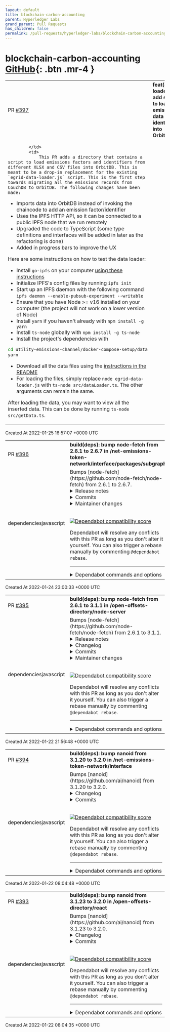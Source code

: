 ```yaml
---
layout: default
title: blockchain-carbon-accounting
parent: Hyperledger Labs
grand_parent: Pull Requests
has_children: false
permalink: /pull-requests/hyperledger-labs/blockchain-carbon-accounting
---
```


# blockchain-carbon-accounting <span class="fs-3 right-align">[GitHub](https://github.com/hyperledger-labs/blockchain-carbon-accounting){: .btn .mr-4 }</span>


<div>
    <table>
        <tr>
            <td>
                PR <a href="https://github.com/hyperledger-labs/blockchain-carbon-accounting/pull/397" class=".btn">#397</a>
            </td>
            <td>
                <b>
                    feat(data loader): add script to load emissions data and identifiers into OrbitDB
                </b>
            </td>
        </tr>
        <tr>
            <td>
                
            </td>
            <td>
                This PR adds a directory that contains a script to load emissions factors and identifiers from different XLSX and CSV files into OrbitDB. This is meant to be a drop-in replacement for the existing `egrid-data-loader.js` script. This is the first step towards migrating all the emissions records from CouchDB to OrbitDB. The following changes have been made:
- Imports data into OrbitDB instead of invoking the chaincode to add an emission factor/identifier
- Uses the IPFS HTTP API, so it can be connected to a public IPFS node that we run remotely
- Upgraded the code to TypeScript (some type definitions and interfaces will be added in later as the refactoring is done)
- Added in progress bars to improve the UX

Here are some instructions on how to test the data loader:
- Install `go-ipfs` on your computer [using these instructions](https://github.com/ipfs/go-ipfs#install-prebuilt-binaries)
- Initialize IPFS's config files by running `ipfs init`
- Start up an IPFS daemon with the following command
`ipfs daemon --enable-pubsub-experiment --writable`
- Ensure that you have Node >= v16 installed on your computer (the project will not work on a lower version of Node)
- Install `yarn` if you haven't already with `npm install -g yarn`
- Install `ts-node` globally with `npm install -g ts-node`
- Install the project's dependencies with
```sh
cd utility-emissions-channel/docker-compose-setup/data
yarn
```
- Download all the data files using the [instructions in the README](https://github.com/hyperledger-labs/blockchain-carbon-accounting/tree/main/utility-emissions-channel#seeding-the-fabric-database)
- For loading the files, simply replace `node egrid-data-loader.js` with `ts-node src/dataLoader.ts`. The other arguments can remain the same.

After loading the data, you may want to view all the inserted data. This can be done by running `ts-node src/getData.ts`.
            </td>
        </tr>
    </table>
    <div class="right-align">
        Created At 2022-01-25 16:57:07 +0000 UTC
    </div>
</div>

<div>
    <table>
        <tr>
            <td>
                PR <a href="https://github.com/hyperledger-labs/blockchain-carbon-accounting/pull/396" class=".btn">#396</a>
            </td>
            <td>
                <b>
                    build(deps): bump node-fetch from 2.6.1 to 2.6.7 in /net-emissions-token-network/interface/packages/subgraph
                </b>
            </td>
        </tr>
        <tr>
            <td>
                <span class="chip">dependencies</span><span class="chip">javascript</span>
            </td>
            <td>
                Bumps [node-fetch](https://github.com/node-fetch/node-fetch) from 2.6.1 to 2.6.7.
<details>
<summary>Release notes</summary>
<p><em>Sourced from <a href="https://github.com/node-fetch/node-fetch/releases">node-fetch's releases</a>.</em></p>
<blockquote>
<h2>v2.6.7</h2>
<h1>Security patch release</h1>
<p>Recommended to upgrade, to not leak sensitive cookie and authentication header information to 3th party host while a redirect occurred</p>
<h2>What's Changed</h2>
<ul>
<li>fix: don't forward secure headers to 3th party by <a href="https://github.com/jimmywarting"><code>@​jimmywarting</code></a> in <a href="https://github-redirect.dependabot.com/node-fetch/node-fetch/pull/1453">node-fetch/node-fetch#1453</a></li>
</ul>
<p><strong>Full Changelog</strong>: <a href="https://github.com/node-fetch/node-fetch/compare/v2.6.6...v2.6.7">https://github.com/node-fetch/node-fetch/compare/v2.6.6...v2.6.7</a></p>
<h2>v2.6.6</h2>
<h2>What's Changed</h2>
<ul>
<li>fix(URL): prefer built in URL version when available and fallback to whatwg by <a href="https://github.com/jimmywarting"><code>@​jimmywarting</code></a> in <a href="https://github-redirect.dependabot.com/node-fetch/node-fetch/pull/1352">node-fetch/node-fetch#1352</a></li>
</ul>
<p><strong>Full Changelog</strong>: <a href="https://github.com/node-fetch/node-fetch/compare/v2.6.5...v2.6.6">https://github.com/node-fetch/node-fetch/compare/v2.6.5...v2.6.6</a></p>
<h2>v2.6.2</h2>
<p>fixed main path in package.json</p>
</blockquote>
</details>
<details>
<summary>Commits</summary>
<ul>
<li><a href="https://github.com/node-fetch/node-fetch/commit/1ef4b560a17e644a02a3bfdea7631ffeee578b35"><code>1ef4b56</code></a> backport of <a href="https://github-redirect.dependabot.com/node-fetch/node-fetch/issues/1449">#1449</a> (<a href="https://github-redirect.dependabot.com/node-fetch/node-fetch/issues/1453">#1453</a>)</li>
<li><a href="https://github.com/node-fetch/node-fetch/commit/8fe5c4ea66b9b8187600e6d5ec9b1b6781f44009"><code>8fe5c4e</code></a> 2.x: Specify encoding as an optional peer dependency in package.json (<a href="https://github-redirect.dependabot.com/node-fetch/node-fetch/issues/1310">#1310</a>)</li>
<li><a href="https://github.com/node-fetch/node-fetch/commit/f56b0c66d3dd2ef185436de1f2fd40f66bfea8f4"><code>f56b0c6</code></a> fix(URL): prefer built in URL version when available and fallback to whatwg (...</li>
<li><a href="https://github.com/node-fetch/node-fetch/commit/b5417aea6a3275932283a200214522e6ab53f1ea"><code>b5417ae</code></a> fix: import whatwg-url in a way compatible with ESM Node (<a href="https://github-redirect.dependabot.com/node-fetch/node-fetch/issues/1303">#1303</a>)</li>
<li><a href="https://github.com/node-fetch/node-fetch/commit/18193c5922c64046b922e18faf41821290535f06"><code>18193c5</code></a> fix v2.6.3 that did not sending query params (<a href="https://github-redirect.dependabot.com/node-fetch/node-fetch/issues/1301">#1301</a>)</li>
<li><a href="https://github.com/node-fetch/node-fetch/commit/ace7536c955556be742d9910566738630cc3c2a6"><code>ace7536</code></a> fix: properly encode url with unicode characters (<a href="https://github-redirect.dependabot.com/node-fetch/node-fetch/issues/1291">#1291</a>)</li>
<li><a href="https://github.com/node-fetch/node-fetch/commit/152214ca2f6e2a5a17d71e4638114625d3be30c6"><code>152214c</code></a> Fix(package.json): Corrected main file path in package.json (<a href="https://github-redirect.dependabot.com/node-fetch/node-fetch/issues/1274">#1274</a>)</li>
<li>See full diff in <a href="https://github.com/node-fetch/node-fetch/compare/v2.6.1...v2.6.7">compare view</a></li>
</ul>
</details>
<details>
<summary>Maintainer changes</summary>
<p>This version was pushed to npm by <a href="https://www.npmjs.com/~endless">endless</a>, a new releaser for node-fetch since your current version.</p>
</details>
<br />


[![Dependabot compatibility score](https://dependabot-badges.githubapp.com/badges/compatibility_score?dependency-name=node-fetch&package-manager=npm_and_yarn&previous-version=2.6.1&new-version=2.6.7)](https://docs.github.com/en/github/managing-security-vulnerabilities/about-dependabot-security-updates#about-compatibility-scores)

Dependabot will resolve any conflicts with this PR as long as you don't alter it yourself. You can also trigger a rebase manually by commenting `@dependabot rebase`.

[//]: # (dependabot-automerge-start)
[//]: # (dependabot-automerge-end)

---

<details>
<summary>Dependabot commands and options</summary>
<br />

You can trigger Dependabot actions by commenting on this PR:
- `@dependabot rebase` will rebase this PR
- `@dependabot recreate` will recreate this PR, overwriting any edits that have been made to it
- `@dependabot merge` will merge this PR after your CI passes on it
- `@dependabot squash and merge` will squash and merge this PR after your CI passes on it
- `@dependabot cancel merge` will cancel a previously requested merge and block automerging
- `@dependabot reopen` will reopen this PR if it is closed
- `@dependabot close` will close this PR and stop Dependabot recreating it. You can achieve the same result by closing it manually
- `@dependabot ignore this major version` will close this PR and stop Dependabot creating any more for this major version (unless you reopen the PR or upgrade to it yourself)
- `@dependabot ignore this minor version` will close this PR and stop Dependabot creating any more for this minor version (unless you reopen the PR or upgrade to it yourself)
- `@dependabot ignore this dependency` will close this PR and stop Dependabot creating any more for this dependency (unless you reopen the PR or upgrade to it yourself)
- `@dependabot use these labels` will set the current labels as the default for future PRs for this repo and language
- `@dependabot use these reviewers` will set the current reviewers as the default for future PRs for this repo and language
- `@dependabot use these assignees` will set the current assignees as the default for future PRs for this repo and language
- `@dependabot use this milestone` will set the current milestone as the default for future PRs for this repo and language

You can disable automated security fix PRs for this repo from the [Security Alerts page](https://github.com/hyperledger-labs/blockchain-carbon-accounting/network/alerts).

</details>
            </td>
        </tr>
    </table>
    <div class="right-align">
        Created At 2022-01-24 23:00:33 +0000 UTC
    </div>
</div>

<div>
    <table>
        <tr>
            <td>
                PR <a href="https://github.com/hyperledger-labs/blockchain-carbon-accounting/pull/395" class=".btn">#395</a>
            </td>
            <td>
                <b>
                    build(deps): bump node-fetch from 2.6.1 to 3.1.1 in /open-offsets-directory/node-server
                </b>
            </td>
        </tr>
        <tr>
            <td>
                <span class="chip">dependencies</span><span class="chip">javascript</span>
            </td>
            <td>
                Bumps [node-fetch](https://github.com/node-fetch/node-fetch) from 2.6.1 to 3.1.1.
<details>
<summary>Release notes</summary>
<p><em>Sourced from <a href="https://github.com/node-fetch/node-fetch/releases">node-fetch's releases</a>.</em></p>
<blockquote>
<h2>v3.1.1</h2>
<h2>Security patch release</h2>
<p>Recommended to upgrade, to not leak sensitive cookie and authentication header information to 3th party host while a redirect occurred</p>
<h2>What's Changed</h2>
<ul>
<li>core: update fetch-blob by <a href="https://github.com/jimmywarting"><code>@​jimmywarting</code></a> in <a href="https://github-redirect.dependabot.com/node-fetch/node-fetch/pull/1371">node-fetch/node-fetch#1371</a></li>
<li>docs: Fix typo around sending a file by <a href="https://github.com/jimmywarting"><code>@​jimmywarting</code></a> in <a href="https://github-redirect.dependabot.com/node-fetch/node-fetch/pull/1381">node-fetch/node-fetch#1381</a></li>
<li>core: (http.request): Cast URL to string before sending it to NodeJS core by <a href="https://github.com/jimmywarting"><code>@​jimmywarting</code></a> in <a href="https://github-redirect.dependabot.com/node-fetch/node-fetch/pull/1378">node-fetch/node-fetch#1378</a></li>
<li>core: handle errors from the request body stream by <a href="https://github.com/mdmitry01"><code>@​mdmitry01</code></a> in <a href="https://github-redirect.dependabot.com/node-fetch/node-fetch/pull/1392">node-fetch/node-fetch#1392</a></li>
<li>core: Better handle wrong redirect header in a response by <a href="https://github.com/tasinet"><code>@​tasinet</code></a> in <a href="https://github-redirect.dependabot.com/node-fetch/node-fetch/pull/1387">node-fetch/node-fetch#1387</a></li>
<li>core: Don't use buffer to make a blob by <a href="https://github.com/jimmywarting"><code>@​jimmywarting</code></a> in <a href="https://github-redirect.dependabot.com/node-fetch/node-fetch/pull/1402">node-fetch/node-fetch#1402</a></li>
<li>docs: update readme for TS <code>@​types/node-fetch</code> by <a href="https://github.com/adamellsworth"><code>@​adamellsworth</code></a> in <a href="https://github-redirect.dependabot.com/node-fetch/node-fetch/pull/1405">node-fetch/node-fetch#1405</a></li>
<li>core: Fix logical operator priority to disallow GET/HEAD with non-empty body by <a href="https://github.com/maxshirshin"><code>@​maxshirshin</code></a> in <a href="https://github-redirect.dependabot.com/node-fetch/node-fetch/pull/1369">node-fetch/node-fetch#1369</a></li>
<li>core: Don't use global buffer by <a href="https://github.com/jimmywarting"><code>@​jimmywarting</code></a> in <a href="https://github-redirect.dependabot.com/node-fetch/node-fetch/pull/1422">node-fetch/node-fetch#1422</a></li>
<li>ci: fix main branch by <a href="https://github.com/dnalborczyk"><code>@​dnalborczyk</code></a> in <a href="https://github-redirect.dependabot.com/node-fetch/node-fetch/pull/1429">node-fetch/node-fetch#1429</a></li>
<li>core: use more node: protocol imports by <a href="https://github.com/dnalborczyk"><code>@​dnalborczyk</code></a> in <a href="https://github-redirect.dependabot.com/node-fetch/node-fetch/pull/1428">node-fetch/node-fetch#1428</a></li>
<li>core: Warn when using data by <a href="https://github.com/jimmywarting"><code>@​jimmywarting</code></a> in <a href="https://github-redirect.dependabot.com/node-fetch/node-fetch/pull/1421">node-fetch/node-fetch#1421</a></li>
<li>docs: Create SECURITY.md by <a href="https://github.com/JamieSlome"><code>@​JamieSlome</code></a> in <a href="https://github-redirect.dependabot.com/node-fetch/node-fetch/pull/1445">node-fetch/node-fetch#1445</a></li>
<li>core: don't forward secure headers to 3th party by <a href="https://github.com/jimmywarting"><code>@​jimmywarting</code></a> in <a href="https://github-redirect.dependabot.com/node-fetch/node-fetch/pull/1449">node-fetch/node-fetch#1449</a></li>
</ul>
<h2>New Contributors</h2>
<ul>
<li><a href="https://github.com/mdmitry01"><code>@​mdmitry01</code></a> made their first contribution in <a href="https://github-redirect.dependabot.com/node-fetch/node-fetch/pull/1392">node-fetch/node-fetch#1392</a></li>
<li><a href="https://github.com/tasinet"><code>@​tasinet</code></a> made their first contribution in <a href="https://github-redirect.dependabot.com/node-fetch/node-fetch/pull/1387">node-fetch/node-fetch#1387</a></li>
<li><a href="https://github.com/adamellsworth"><code>@​adamellsworth</code></a> made their first contribution in <a href="https://github-redirect.dependabot.com/node-fetch/node-fetch/pull/1405">node-fetch/node-fetch#1405</a></li>
<li><a href="https://github.com/maxshirshin"><code>@​maxshirshin</code></a> made their first contribution in <a href="https://github-redirect.dependabot.com/node-fetch/node-fetch/pull/1369">node-fetch/node-fetch#1369</a></li>
<li><a href="https://github.com/JamieSlome"><code>@​JamieSlome</code></a> made their first contribution in <a href="https://github-redirect.dependabot.com/node-fetch/node-fetch/pull/1445">node-fetch/node-fetch#1445</a></li>
</ul>
<p><strong>Full Changelog</strong>: <a href="https://github.com/node-fetch/node-fetch/compare/v3.1.0...v3.1.1">https://github.com/node-fetch/node-fetch/compare/v3.1.0...v3.1.1</a></p>
<h2>v3.1.0</h2>
<h2>What's Changed</h2>
<ul>
<li>fix(Body): Discourage form-data and buffer() by <a href="https://github.com/jimmywarting"><code>@​jimmywarting</code></a> in <a href="https://github-redirect.dependabot.com/node-fetch/node-fetch/pull/1212">node-fetch/node-fetch#1212</a></li>
<li>fix: Pass url string to http.request by <a href="https://github.com/serverwentdown"><code>@​serverwentdown</code></a> in <a href="https://github-redirect.dependabot.com/node-fetch/node-fetch/pull/1268">node-fetch/node-fetch#1268</a></li>
<li>Fix octocat image link by <a href="https://github.com/lakuapik"><code>@​lakuapik</code></a> in <a href="https://github-redirect.dependabot.com/node-fetch/node-fetch/pull/1281">node-fetch/node-fetch#1281</a></li>
<li>fix(Body.body): Normalize <code>Body.body</code> into a <code>node:stream</code> by <a href="https://github.com/jimmywarting"><code>@​jimmywarting</code></a> in <a href="https://github-redirect.dependabot.com/node-fetch/node-fetch/pull/924">node-fetch/node-fetch#924</a></li>
<li>docs(Headers): Add default Host request header to README.md file by <a href="https://github.com/robertoaceves"><code>@​robertoaceves</code></a> in <a href="https://github-redirect.dependabot.com/node-fetch/node-fetch/pull/1316">node-fetch/node-fetch#1316</a></li>
<li>Update CHANGELOG.md by <a href="https://github.com/jimmywarting"><code>@​jimmywarting</code></a> in <a href="https://github-redirect.dependabot.com/node-fetch/node-fetch/pull/1292">node-fetch/node-fetch#1292</a></li>
<li>Add highWaterMark to cloned properties by <a href="https://github.com/davesidious"><code>@​davesidious</code></a> in <a href="https://github-redirect.dependabot.com/node-fetch/node-fetch/pull/1162">node-fetch/node-fetch#1162</a></li>
<li>Update README.md to fix HTTPResponseError by <a href="https://github.com/thedanfernandez"><code>@​thedanfernandez</code></a> in <a href="https://github-redirect.dependabot.com/node-fetch/node-fetch/pull/1135">node-fetch/node-fetch#1135</a></li>
<li>docs: switch <code>url</code> to <code>URL</code> by <a href="https://github.com/dhritzkiv"><code>@​dhritzkiv</code></a> in <a href="https://github-redirect.dependabot.com/node-fetch/node-fetch/pull/1318">node-fetch/node-fetch#1318</a></li>
<li>fix(types): declare buffer() deprecated by <a href="https://github.com/dnalborczyk"><code>@​dnalborczyk</code></a> in <a href="https://github-redirect.dependabot.com/node-fetch/node-fetch/pull/1345">node-fetch/node-fetch#1345</a></li>
<li>chore: fix lint by <a href="https://github.com/dnalborczyk"><code>@​dnalborczyk</code></a> in <a href="https://github-redirect.dependabot.com/node-fetch/node-fetch/pull/1348">node-fetch/node-fetch#1348</a></li>
<li>refactor: use node: prefix for imports by <a href="https://github.com/dnalborczyk"><code>@​dnalborczyk</code></a> in <a href="https://github-redirect.dependabot.com/node-fetch/node-fetch/pull/1346">node-fetch/node-fetch#1346</a></li>
<li>Bump data-uri-to-buffer from 3.0.1 to 4.0.0 by <a href="https://github.com/dependabot"><code>@​dependabot</code></a> in <a href="https://github-redirect.dependabot.com/node-fetch/node-fetch/pull/1319">node-fetch/node-fetch#1319</a></li>
<li>Bump mocha from 8.4.0 to 9.1.3 by <a href="https://github.com/dependabot"><code>@​dependabot</code></a> in <a href="https://github-redirect.dependabot.com/node-fetch/node-fetch/pull/1339">node-fetch/node-fetch#1339</a></li>
<li>Referrer and Referrer Policy by <a href="https://github.com/tekwiz"><code>@​tekwiz</code></a> in <a href="https://github-redirect.dependabot.com/node-fetch/node-fetch/pull/1057">node-fetch/node-fetch#1057</a></li>
<li>Add typing for Response.redirect(url, status) by <a href="https://github.com/c-w"><code>@​c-w</code></a> in <a href="https://github-redirect.dependabot.com/node-fetch/node-fetch/pull/1169">node-fetch/node-fetch#1169</a></li>
<li>chore: Correct stuff in README.md by <a href="https://github.com/Jiralite"><code>@​Jiralite</code></a> in <a href="https://github-redirect.dependabot.com/node-fetch/node-fetch/pull/1361">node-fetch/node-fetch#1361</a></li>
<li>docs: Improve clarity of &quot;Loading and configuring&quot; by <a href="https://github.com/serverwentdown"><code>@​serverwentdown</code></a> in <a href="https://github-redirect.dependabot.com/node-fetch/node-fetch/pull/1323">node-fetch/node-fetch#1323</a></li>
<li>feat(Body): Added support for <code>BodyMixin.formData()</code> and constructing bodies with FormData by <a href="https://github.com/jimmywarting"><code>@​jimmywarting</code></a> in <a href="https://github-redirect.dependabot.com/node-fetch/node-fetch/pull/1314">node-fetch/node-fetch#1314</a></li>
</ul>
<!-- raw HTML omitted -->
</blockquote>
<p>... (truncated)</p>
</details>
<details>
<summary>Changelog</summary>
<p><em>Sourced from <a href="https://github.com/node-fetch/node-fetch/blob/main/docs/CHANGELOG.md">node-fetch's changelog</a>.</em></p>
<blockquote>
<h1>Changelog</h1>
<p>All notable changes will be recorded here.</p>
<p>The format is based on <a href="https://keepachangelog.com/en/1.0.0/">Keep a Changelog</a>,
and this project adheres to <a href="https://semver.org/spec/v2.0.0.html">Semantic Versioning</a>.</p>
<h2>What's Changed</h2>
<ul>
<li>core: update fetch-blob by <a href="https://github.com/jimmywarting"><code>@​jimmywarting</code></a> in <a href="https://github-redirect.dependabot.com/node-fetch/node-fetch/pull/1371">node-fetch/node-fetch#1371</a></li>
<li>docs: Fix typo around sending a file by <a href="https://github.com/jimmywarting"><code>@​jimmywarting</code></a> in <a href="https://github-redirect.dependabot.com/node-fetch/node-fetch/pull/1381">node-fetch/node-fetch#1381</a></li>
<li>core: (http.request): Cast URL to string before sending it to NodeJS core by <a href="https://github.com/jimmywarting"><code>@​jimmywarting</code></a> in <a href="https://github-redirect.dependabot.com/node-fetch/node-fetch/pull/1378">node-fetch/node-fetch#1378</a></li>
<li>core: handle errors from the request body stream by <a href="https://github.com/mdmitry01"><code>@​mdmitry01</code></a> in <a href="https://github-redirect.dependabot.com/node-fetch/node-fetch/pull/1392">node-fetch/node-fetch#1392</a></li>
<li>core: Better handle wrong redirect header in a response by <a href="https://github.com/tasinet"><code>@​tasinet</code></a> in <a href="https://github-redirect.dependabot.com/node-fetch/node-fetch/pull/1387">node-fetch/node-fetch#1387</a></li>
<li>core: Don't use buffer to make a blob by <a href="https://github.com/jimmywarting"><code>@​jimmywarting</code></a> in <a href="https://github-redirect.dependabot.com/node-fetch/node-fetch/pull/1402">node-fetch/node-fetch#1402</a></li>
<li>docs: update readme for TS <code>@​types/node-fetch</code> by <a href="https://github.com/adamellsworth"><code>@​adamellsworth</code></a> in <a href="https://github-redirect.dependabot.com/node-fetch/node-fetch/pull/1405">node-fetch/node-fetch#1405</a></li>
<li>core: Fix logical operator priority to disallow GET/HEAD with non-empty body by <a href="https://github.com/maxshirshin"><code>@​maxshirshin</code></a> in <a href="https://github-redirect.dependabot.com/node-fetch/node-fetch/pull/1369">node-fetch/node-fetch#1369</a></li>
<li>core: Don't use global buffer by <a href="https://github.com/jimmywarting"><code>@​jimmywarting</code></a> in <a href="https://github-redirect.dependabot.com/node-fetch/node-fetch/pull/1422">node-fetch/node-fetch#1422</a></li>
<li>ci: fix main branch by <a href="https://github.com/dnalborczyk"><code>@​dnalborczyk</code></a> in <a href="https://github-redirect.dependabot.com/node-fetch/node-fetch/pull/1429">node-fetch/node-fetch#1429</a></li>
<li>core: use more node: protocol imports by <a href="https://github.com/dnalborczyk"><code>@​dnalborczyk</code></a> in <a href="https://github-redirect.dependabot.com/node-fetch/node-fetch/pull/1428">node-fetch/node-fetch#1428</a></li>
<li>core: Warn when using data by <a href="https://github.com/jimmywarting"><code>@​jimmywarting</code></a> in <a href="https://github-redirect.dependabot.com/node-fetch/node-fetch/pull/1421">node-fetch/node-fetch#1421</a></li>
<li>docs: Create SECURITY.md by <a href="https://github.com/JamieSlome"><code>@​JamieSlome</code></a> in <a href="https://github-redirect.dependabot.com/node-fetch/node-fetch/pull/1445">node-fetch/node-fetch#1445</a></li>
<li>core: don't forward secure headers to 3th party by <a href="https://github.com/jimmywarting"><code>@​jimmywarting</code></a> in <a href="https://github-redirect.dependabot.com/node-fetch/node-fetch/pull/1449">node-fetch/node-fetch#1449</a></li>
</ul>
<h2>New Contributors</h2>
<ul>
<li><a href="https://github.com/mdmitry01"><code>@​mdmitry01</code></a> made their first contribution in <a href="https://github-redirect.dependabot.com/node-fetch/node-fetch/pull/1392">node-fetch/node-fetch#1392</a></li>
<li><a href="https://github.com/tasinet"><code>@​tasinet</code></a> made their first contribution in <a href="https://github-redirect.dependabot.com/node-fetch/node-fetch/pull/1387">node-fetch/node-fetch#1387</a></li>
<li><a href="https://github.com/adamellsworth"><code>@​adamellsworth</code></a> made their first contribution in <a href="https://github-redirect.dependabot.com/node-fetch/node-fetch/pull/1405">node-fetch/node-fetch#1405</a></li>
<li><a href="https://github.com/maxshirshin"><code>@​maxshirshin</code></a> made their first contribution in <a href="https://github-redirect.dependabot.com/node-fetch/node-fetch/pull/1369">node-fetch/node-fetch#1369</a></li>
<li><a href="https://github.com/JamieSlome"><code>@​JamieSlome</code></a> made their first contribution in <a href="https://github-redirect.dependabot.com/node-fetch/node-fetch/pull/1445">node-fetch/node-fetch#1445</a></li>
</ul>
<p><strong>Full Changelog</strong>: <a href="https://github.com/node-fetch/node-fetch/compare/v3.1.0...v3.1.2">https://github.com/node-fetch/node-fetch/compare/v3.1.0...v3.1.2</a></p>
<h2>3.1.0</h2>
<h2>What's Changed</h2>
<ul>
<li>fix(Body): Discourage form-data and buffer() by <a href="https://github.com/jimmywarting"><code>@​jimmywarting</code></a> in <a href="https://github-redirect.dependabot.com/node-fetch/node-fetch/pull/1212">node-fetch/node-fetch#1212</a></li>
<li>fix: Pass url string to http.request by <a href="https://github.com/serverwentdown"><code>@​serverwentdown</code></a> in <a href="https://github-redirect.dependabot.com/node-fetch/node-fetch/pull/1268">node-fetch/node-fetch#1268</a></li>
<li>Fix octocat image link by <a href="https://github.com/lakuapik"><code>@​lakuapik</code></a> in <a href="https://github-redirect.dependabot.com/node-fetch/node-fetch/pull/1281">node-fetch/node-fetch#1281</a></li>
<li>fix(Body.body): Normalize <code>Body.body</code> into a <code>node:stream</code> by <a href="https://github.com/jimmywarting"><code>@​jimmywarting</code></a> in <a href="https://github-redirect.dependabot.com/node-fetch/node-fetch/pull/924">node-fetch/node-fetch#924</a></li>
<li>docs(Headers): Add default Host request header to README.md file by <a href="https://github.com/robertoaceves"><code>@​robertoaceves</code></a> in <a href="https://github-redirect.dependabot.com/node-fetch/node-fetch/pull/1316">node-fetch/node-fetch#1316</a></li>
<li>Update CHANGELOG.md by <a href="https://github.com/jimmywarting"><code>@​jimmywarting</code></a> in <a href="https://github-redirect.dependabot.com/node-fetch/node-fetch/pull/1292">node-fetch/node-fetch#1292</a></li>
<li>Add highWaterMark to cloned properties by <a href="https://github.com/davesidious"><code>@​davesidious</code></a> in <a href="https://github-redirect.dependabot.com/node-fetch/node-fetch/pull/1162">node-fetch/node-fetch#1162</a></li>
<li>Update README.md to fix HTTPResponseError by <a href="https://github.com/thedanfernandez"><code>@​thedanfernandez</code></a> in <a href="https://github-redirect.dependabot.com/node-fetch/node-fetch/pull/1135">node-fetch/node-fetch#1135</a></li>
<li>docs: switch <code>url</code> to <code>URL</code> by <a href="https://github.com/dhritzkiv"><code>@​dhritzkiv</code></a> in <a href="https://github-redirect.dependabot.com/node-fetch/node-fetch/pull/1318">node-fetch/node-fetch#1318</a></li>
<li>fix(types): declare buffer() deprecated by <a href="https://github.com/dnalborczyk"><code>@​dnalborczyk</code></a> in <a href="https://github-redirect.dependabot.com/node-fetch/node-fetch/pull/1345">node-fetch/node-fetch#1345</a></li>
<li>chore: fix lint by <a href="https://github.com/dnalborczyk"><code>@​dnalborczyk</code></a> in <a href="https://github-redirect.dependabot.com/node-fetch/node-fetch/pull/1348">node-fetch/node-fetch#1348</a></li>
<li>refactor: use node: prefix for imports by <a href="https://github.com/dnalborczyk"><code>@​dnalborczyk</code></a> in <a href="https://github-redirect.dependabot.com/node-fetch/node-fetch/pull/1346">node-fetch/node-fetch#1346</a></li>
<li>Bump data-uri-to-buffer from 3.0.1 to 4.0.0 by <a href="https://github.com/dependabot"><code>@​dependabot</code></a> in <a href="https://github-redirect.dependabot.com/node-fetch/node-fetch/pull/1319">node-fetch/node-fetch#1319</a></li>
<li>Bump mocha from 8.4.0 to 9.1.3 by <a href="https://github.com/dependabot"><code>@​dependabot</code></a> in <a href="https://github-redirect.dependabot.com/node-fetch/node-fetch/pull/1339">node-fetch/node-fetch#1339</a></li>
<li>Referrer and Referrer Policy by <a href="https://github.com/tekwiz"><code>@​tekwiz</code></a> in <a href="https://github-redirect.dependabot.com/node-fetch/node-fetch/pull/1057">node-fetch/node-fetch#1057</a></li>
<li>Add typing for Response.redirect(url, status) by <a href="https://github.com/c-w"><code>@​c-w</code></a> in <a href="https://github-redirect.dependabot.com/node-fetch/node-fetch/pull/1169">node-fetch/node-fetch#1169</a></li>
</ul>
<!-- raw HTML omitted -->
</blockquote>
<p>... (truncated)</p>
</details>
<details>
<summary>Commits</summary>
<ul>
<li><a href="https://github.com/node-fetch/node-fetch/commit/36e47e8a6406185921e4985dcbeff140d73eaa10"><code>36e47e8</code></a> 3.1.1 release (<a href="https://github-redirect.dependabot.com/node-fetch/node-fetch/issues/1451">#1451</a>)</li>
<li><a href="https://github.com/node-fetch/node-fetch/commit/5304f3f7f7778f1011b622bedcb0e4d3c04dba31"><code>5304f3f</code></a> Don't change relative location header on manual redirect (<a href="https://github-redirect.dependabot.com/node-fetch/node-fetch/issues/1105">#1105</a>)</li>
<li><a href="https://github.com/node-fetch/node-fetch/commit/f5d3cf5e2579cb8f4c76c291871e69696aef8f80"><code>f5d3cf5</code></a> fix(Headers): don't forward secure headers to 3th party (<a href="https://github-redirect.dependabot.com/node-fetch/node-fetch/issues/1449">#1449</a>)</li>
<li><a href="https://github.com/node-fetch/node-fetch/commit/f2c3d563755d4d357df987fe871607e296463cef"><code>f2c3d56</code></a> Create SECURITY.md (<a href="https://github-redirect.dependabot.com/node-fetch/node-fetch/issues/1445">#1445</a>)</li>
<li><a href="https://github.com/node-fetch/node-fetch/commit/4ae35388b078bddda238277142bf091898ce6fda"><code>4ae3538</code></a> core: Warn when using data (<a href="https://github-redirect.dependabot.com/node-fetch/node-fetch/issues/1421">#1421</a>)</li>
<li><a href="https://github.com/node-fetch/node-fetch/commit/41f53b9065a00bc73d24215d42aacdcd284b199c"><code>41f53b9</code></a> fix: use more node: protocol imports (<a href="https://github-redirect.dependabot.com/node-fetch/node-fetch/issues/1428">#1428</a>)</li>
<li><a href="https://github.com/node-fetch/node-fetch/commit/f674875f98c4ef2970a9acf02324f520b1b77967"><code>f674875</code></a> ci: fix main branch (<a href="https://github-redirect.dependabot.com/node-fetch/node-fetch/issues/1429">#1429</a>)</li>
<li><a href="https://github.com/node-fetch/node-fetch/commit/1493d046bc0944886277b0b82dfdf78a7b9f7799"><code>1493d04</code></a> core: Don't use global buffer (<a href="https://github-redirect.dependabot.com/node-fetch/node-fetch/issues/1422">#1422</a>)</li>
<li><a href="https://github.com/node-fetch/node-fetch/commit/eb33090b81442bc6af9f714a5158160856a1e2f2"><code>eb33090</code></a> Chore: Fix logical operator priority (regression) to disallow GET/HEAD with n...</li>
<li><a href="https://github.com/node-fetch/node-fetch/commit/7ba5bc9e0aff386ae0e00792d1ea2e2f7a4fd7d6"><code>7ba5bc9</code></a> update readme for TS <code>@​type/node-fetch</code> (<a href="https://github-redirect.dependabot.com/node-fetch/node-fetch/issues/1405">#1405</a>)</li>
<li>Additional commits viewable in <a href="https://github.com/node-fetch/node-fetch/compare/v2.6.1...v3.1.1">compare view</a></li>
</ul>
</details>
<details>
<summary>Maintainer changes</summary>
<p>This version was pushed to npm by <a href="https://www.npmjs.com/~endless">endless</a>, a new releaser for node-fetch since your current version.</p>
</details>
<br />


[![Dependabot compatibility score](https://dependabot-badges.githubapp.com/badges/compatibility_score?dependency-name=node-fetch&package-manager=npm_and_yarn&previous-version=2.6.1&new-version=3.1.1)](https://docs.github.com/en/github/managing-security-vulnerabilities/about-dependabot-security-updates#about-compatibility-scores)

Dependabot will resolve any conflicts with this PR as long as you don't alter it yourself. You can also trigger a rebase manually by commenting `@dependabot rebase`.

[//]: # (dependabot-automerge-start)
[//]: # (dependabot-automerge-end)

---

<details>
<summary>Dependabot commands and options</summary>
<br />

You can trigger Dependabot actions by commenting on this PR:
- `@dependabot rebase` will rebase this PR
- `@dependabot recreate` will recreate this PR, overwriting any edits that have been made to it
- `@dependabot merge` will merge this PR after your CI passes on it
- `@dependabot squash and merge` will squash and merge this PR after your CI passes on it
- `@dependabot cancel merge` will cancel a previously requested merge and block automerging
- `@dependabot reopen` will reopen this PR if it is closed
- `@dependabot close` will close this PR and stop Dependabot recreating it. You can achieve the same result by closing it manually
- `@dependabot ignore this major version` will close this PR and stop Dependabot creating any more for this major version (unless you reopen the PR or upgrade to it yourself)
- `@dependabot ignore this minor version` will close this PR and stop Dependabot creating any more for this minor version (unless you reopen the PR or upgrade to it yourself)
- `@dependabot ignore this dependency` will close this PR and stop Dependabot creating any more for this dependency (unless you reopen the PR or upgrade to it yourself)
- `@dependabot use these labels` will set the current labels as the default for future PRs for this repo and language
- `@dependabot use these reviewers` will set the current reviewers as the default for future PRs for this repo and language
- `@dependabot use these assignees` will set the current assignees as the default for future PRs for this repo and language
- `@dependabot use this milestone` will set the current milestone as the default for future PRs for this repo and language

You can disable automated security fix PRs for this repo from the [Security Alerts page](https://github.com/hyperledger-labs/blockchain-carbon-accounting/network/alerts).

</details>
            </td>
        </tr>
    </table>
    <div class="right-align">
        Created At 2022-01-22 21:56:48 +0000 UTC
    </div>
</div>

<div>
    <table>
        <tr>
            <td>
                PR <a href="https://github.com/hyperledger-labs/blockchain-carbon-accounting/pull/394" class=".btn">#394</a>
            </td>
            <td>
                <b>
                    build(deps): bump nanoid from 3.1.20 to 3.2.0 in /net-emissions-token-network/interface
                </b>
            </td>
        </tr>
        <tr>
            <td>
                <span class="chip">dependencies</span><span class="chip">javascript</span>
            </td>
            <td>
                Bumps [nanoid](https://github.com/ai/nanoid) from 3.1.20 to 3.2.0.
<details>
<summary>Changelog</summary>
<p><em>Sourced from <a href="https://github.com/ai/nanoid/blob/main/CHANGELOG.md">nanoid's changelog</a>.</em></p>
<blockquote>
<h1>Change Log</h1>
<p>This project adheres to <a href="http://semver.org/">Semantic Versioning</a>.</p>
<h2>3.2</h2>
<ul>
<li>Added <code>--size</code> and <code>--alphabet</code> arguments to binary (by Vitaly Baev).</li>
</ul>
<h2>3.1.32</h2>
<ul>
<li>Reduced <code>async</code> exports size (by Artyom Arutyunyan).</li>
<li>Moved from Jest to uvu (by Vitaly Baev).</li>
</ul>
<h2>3.1.31</h2>
<ul>
<li>Fixed collision vulnerability on object in <code>size</code> (by Artyom Arutyunyan).</li>
</ul>
<h2>3.1.30</h2>
<ul>
<li>Reduced size for project with <code>brotli</code> compression (by Anton Khlynovskiy).</li>
</ul>
<h2>3.1.29</h2>
<ul>
<li>Reduced npm package size.</li>
</ul>
<h2>3.1.28</h2>
<ul>
<li>Reduced npm package size.</li>
</ul>
<h2>3.1.27</h2>
<ul>
<li>Cleaned <code>dependencies</code> from development tools.</li>
</ul>
<h2>3.1.26</h2>
<ul>
<li>Improved performance (by Eitan Har-Shoshanim).</li>
<li>Reduced npm package size.</li>
</ul>
<h2>3.1.25</h2>
<ul>
<li>Fixed <code>browserify</code> support.</li>
</ul>
<h2>3.1.24</h2>
<ul>
<li>Fixed <code>browserify</code> support (by Artur Paikin).</li>
</ul>
<h2>3.1.23</h2>
<ul>
<li>Fixed <code>esbuild</code> support.</li>
</ul>
<h2>3.1.22</h2>
<ul>
<li>Added <code>default</code> and <code>browser.default</code> to <code>package.exports</code>.</li>
</ul>
<h2>3.1.21</h2>
<ul>
<li>Reduced npm package size.</li>
</ul>
</blockquote>
</details>
<details>
<summary>Commits</summary>
<ul>
<li><a href="https://github.com/ai/nanoid/commit/23b136929a6d58f32e31b269534a3ce3f680a086"><code>23b1369</code></a> Release 3.2 version</li>
<li><a href="https://github.com/ai/nanoid/commit/967788efce880960512f969a56f8f22f3fc20bae"><code>967788e</code></a> Remove TS test tools</li>
<li><a href="https://github.com/ai/nanoid/commit/27eaa90cd207a7782bbcf17343092ae87dd62164"><code>27eaa90</code></a> Simplify new binary tool</li>
<li><a href="https://github.com/ai/nanoid/commit/a9d91239931dc77506381874826d297aee71d6ef"><code>a9d9123</code></a> Update dependencies</li>
<li><a href="https://github.com/ai/nanoid/commit/32b9bdaab1fbc28576b17de8516164ce0360f292"><code>32b9bda</code></a> Allows passing size or custom alphabet via cli as args (<a href="https://github-redirect.dependabot.com/ai/nanoid/issues/334">#334</a>)</li>
<li><a href="https://github.com/ai/nanoid/commit/246d5f87b6b34e23b5e401bdf3da1f80c810ac4c"><code>246d5f8</code></a> Update vite</li>
<li><a href="https://github.com/ai/nanoid/commit/afdf9c92b41427f35476fbe14b5af5d73dd7fbdb"><code>afdf9c9</code></a> doc: Fixed Typo (<a href="https://github-redirect.dependabot.com/ai/nanoid/issues/335">#335</a>)</li>
<li><a href="https://github.com/ai/nanoid/commit/90a446fef3ecaac78e5af2ea01025c4f40182e2b"><code>90a446f</code></a> Update benchmark results</li>
<li><a href="https://github.com/ai/nanoid/commit/8ba2319b579895cc1f9060b9946a44852f97c509"><code>8ba2319</code></a> bench: add <code>@​napi-rs/uuid</code> v4 (<a href="https://github-redirect.dependabot.com/ai/nanoid/issues/333">#333</a>)</li>
<li><a href="https://github.com/ai/nanoid/commit/f4257780ece488734a65c176e80c2fd8ab6aab8e"><code>f425778</code></a> Release 3.1.32 version</li>
<li>Additional commits viewable in <a href="https://github.com/ai/nanoid/compare/3.1.20...3.2.0">compare view</a></li>
</ul>
</details>
<br />


[![Dependabot compatibility score](https://dependabot-badges.githubapp.com/badges/compatibility_score?dependency-name=nanoid&package-manager=npm_and_yarn&previous-version=3.1.20&new-version=3.2.0)](https://docs.github.com/en/github/managing-security-vulnerabilities/about-dependabot-security-updates#about-compatibility-scores)

Dependabot will resolve any conflicts with this PR as long as you don't alter it yourself. You can also trigger a rebase manually by commenting `@dependabot rebase`.

[//]: # (dependabot-automerge-start)
[//]: # (dependabot-automerge-end)

---

<details>
<summary>Dependabot commands and options</summary>
<br />

You can trigger Dependabot actions by commenting on this PR:
- `@dependabot rebase` will rebase this PR
- `@dependabot recreate` will recreate this PR, overwriting any edits that have been made to it
- `@dependabot merge` will merge this PR after your CI passes on it
- `@dependabot squash and merge` will squash and merge this PR after your CI passes on it
- `@dependabot cancel merge` will cancel a previously requested merge and block automerging
- `@dependabot reopen` will reopen this PR if it is closed
- `@dependabot close` will close this PR and stop Dependabot recreating it. You can achieve the same result by closing it manually
- `@dependabot ignore this major version` will close this PR and stop Dependabot creating any more for this major version (unless you reopen the PR or upgrade to it yourself)
- `@dependabot ignore this minor version` will close this PR and stop Dependabot creating any more for this minor version (unless you reopen the PR or upgrade to it yourself)
- `@dependabot ignore this dependency` will close this PR and stop Dependabot creating any more for this dependency (unless you reopen the PR or upgrade to it yourself)
- `@dependabot use these labels` will set the current labels as the default for future PRs for this repo and language
- `@dependabot use these reviewers` will set the current reviewers as the default for future PRs for this repo and language
- `@dependabot use these assignees` will set the current assignees as the default for future PRs for this repo and language
- `@dependabot use this milestone` will set the current milestone as the default for future PRs for this repo and language

You can disable automated security fix PRs for this repo from the [Security Alerts page](https://github.com/hyperledger-labs/blockchain-carbon-accounting/network/alerts).

</details>
            </td>
        </tr>
    </table>
    <div class="right-align">
        Created At 2022-01-22 08:04:48 +0000 UTC
    </div>
</div>

<div>
    <table>
        <tr>
            <td>
                PR <a href="https://github.com/hyperledger-labs/blockchain-carbon-accounting/pull/393" class=".btn">#393</a>
            </td>
            <td>
                <b>
                    build(deps): bump nanoid from 3.1.23 to 3.2.0 in /open-offsets-directory/react
                </b>
            </td>
        </tr>
        <tr>
            <td>
                <span class="chip">dependencies</span><span class="chip">javascript</span>
            </td>
            <td>
                Bumps [nanoid](https://github.com/ai/nanoid) from 3.1.23 to 3.2.0.
<details>
<summary>Changelog</summary>
<p><em>Sourced from <a href="https://github.com/ai/nanoid/blob/main/CHANGELOG.md">nanoid's changelog</a>.</em></p>
<blockquote>
<h1>Change Log</h1>
<p>This project adheres to <a href="http://semver.org/">Semantic Versioning</a>.</p>
<h2>3.2</h2>
<ul>
<li>Added <code>--size</code> and <code>--alphabet</code> arguments to binary (by Vitaly Baev).</li>
</ul>
<h2>3.1.32</h2>
<ul>
<li>Reduced <code>async</code> exports size (by Artyom Arutyunyan).</li>
<li>Moved from Jest to uvu (by Vitaly Baev).</li>
</ul>
<h2>3.1.31</h2>
<ul>
<li>Fixed collision vulnerability on object in <code>size</code> (by Artyom Arutyunyan).</li>
</ul>
<h2>3.1.30</h2>
<ul>
<li>Reduced size for project with <code>brotli</code> compression (by Anton Khlynovskiy).</li>
</ul>
<h2>3.1.29</h2>
<ul>
<li>Reduced npm package size.</li>
</ul>
<h2>3.1.28</h2>
<ul>
<li>Reduced npm package size.</li>
</ul>
<h2>3.1.27</h2>
<ul>
<li>Cleaned <code>dependencies</code> from development tools.</li>
</ul>
<h2>3.1.26</h2>
<ul>
<li>Improved performance (by Eitan Har-Shoshanim).</li>
<li>Reduced npm package size.</li>
</ul>
<h2>3.1.25</h2>
<ul>
<li>Fixed <code>browserify</code> support.</li>
</ul>
<h2>3.1.24</h2>
<ul>
<li>Fixed <code>browserify</code> support (by Artur Paikin).</li>
</ul>
</blockquote>
</details>
<details>
<summary>Commits</summary>
<ul>
<li><a href="https://github.com/ai/nanoid/commit/23b136929a6d58f32e31b269534a3ce3f680a086"><code>23b1369</code></a> Release 3.2 version</li>
<li><a href="https://github.com/ai/nanoid/commit/967788efce880960512f969a56f8f22f3fc20bae"><code>967788e</code></a> Remove TS test tools</li>
<li><a href="https://github.com/ai/nanoid/commit/27eaa90cd207a7782bbcf17343092ae87dd62164"><code>27eaa90</code></a> Simplify new binary tool</li>
<li><a href="https://github.com/ai/nanoid/commit/a9d91239931dc77506381874826d297aee71d6ef"><code>a9d9123</code></a> Update dependencies</li>
<li><a href="https://github.com/ai/nanoid/commit/32b9bdaab1fbc28576b17de8516164ce0360f292"><code>32b9bda</code></a> Allows passing size or custom alphabet via cli as args (<a href="https://github-redirect.dependabot.com/ai/nanoid/issues/334">#334</a>)</li>
<li><a href="https://github.com/ai/nanoid/commit/246d5f87b6b34e23b5e401bdf3da1f80c810ac4c"><code>246d5f8</code></a> Update vite</li>
<li><a href="https://github.com/ai/nanoid/commit/afdf9c92b41427f35476fbe14b5af5d73dd7fbdb"><code>afdf9c9</code></a> doc: Fixed Typo (<a href="https://github-redirect.dependabot.com/ai/nanoid/issues/335">#335</a>)</li>
<li><a href="https://github.com/ai/nanoid/commit/90a446fef3ecaac78e5af2ea01025c4f40182e2b"><code>90a446f</code></a> Update benchmark results</li>
<li><a href="https://github.com/ai/nanoid/commit/8ba2319b579895cc1f9060b9946a44852f97c509"><code>8ba2319</code></a> bench: add <code>@​napi-rs/uuid</code> v4 (<a href="https://github-redirect.dependabot.com/ai/nanoid/issues/333">#333</a>)</li>
<li><a href="https://github.com/ai/nanoid/commit/f4257780ece488734a65c176e80c2fd8ab6aab8e"><code>f425778</code></a> Release 3.1.32 version</li>
<li>Additional commits viewable in <a href="https://github.com/ai/nanoid/compare/3.1.23...3.2.0">compare view</a></li>
</ul>
</details>
<br />


[![Dependabot compatibility score](https://dependabot-badges.githubapp.com/badges/compatibility_score?dependency-name=nanoid&package-manager=npm_and_yarn&previous-version=3.1.23&new-version=3.2.0)](https://docs.github.com/en/github/managing-security-vulnerabilities/about-dependabot-security-updates#about-compatibility-scores)

Dependabot will resolve any conflicts with this PR as long as you don't alter it yourself. You can also trigger a rebase manually by commenting `@dependabot rebase`.

[//]: # (dependabot-automerge-start)
[//]: # (dependabot-automerge-end)

---

<details>
<summary>Dependabot commands and options</summary>
<br />

You can trigger Dependabot actions by commenting on this PR:
- `@dependabot rebase` will rebase this PR
- `@dependabot recreate` will recreate this PR, overwriting any edits that have been made to it
- `@dependabot merge` will merge this PR after your CI passes on it
- `@dependabot squash and merge` will squash and merge this PR after your CI passes on it
- `@dependabot cancel merge` will cancel a previously requested merge and block automerging
- `@dependabot reopen` will reopen this PR if it is closed
- `@dependabot close` will close this PR and stop Dependabot recreating it. You can achieve the same result by closing it manually
- `@dependabot ignore this major version` will close this PR and stop Dependabot creating any more for this major version (unless you reopen the PR or upgrade to it yourself)
- `@dependabot ignore this minor version` will close this PR and stop Dependabot creating any more for this minor version (unless you reopen the PR or upgrade to it yourself)
- `@dependabot ignore this dependency` will close this PR and stop Dependabot creating any more for this dependency (unless you reopen the PR or upgrade to it yourself)
- `@dependabot use these labels` will set the current labels as the default for future PRs for this repo and language
- `@dependabot use these reviewers` will set the current reviewers as the default for future PRs for this repo and language
- `@dependabot use these assignees` will set the current assignees as the default for future PRs for this repo and language
- `@dependabot use this milestone` will set the current milestone as the default for future PRs for this repo and language

You can disable automated security fix PRs for this repo from the [Security Alerts page](https://github.com/hyperledger-labs/blockchain-carbon-accounting/network/alerts).

</details>
            </td>
        </tr>
    </table>
    <div class="right-align">
        Created At 2022-01-22 08:04:35 +0000 UTC
    </div>
</div>

